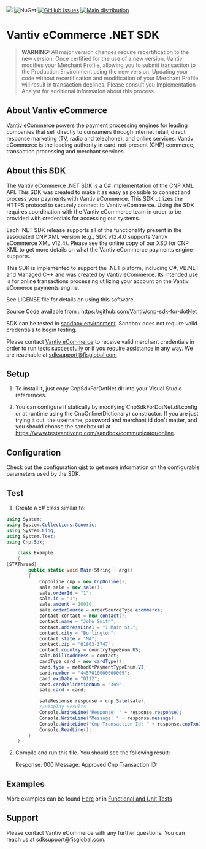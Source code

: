 
[![](https://img.shields.io/github/release/vantiv/cnp-sdk-for-dotnet.svg)](https://github.com/Vantiv/cnp-sdk-for-dotnet/releases/latest)
![NuGet](https://img.shields.io/nuget/v/Vantiv.CnpSdkForNet.svg?style=plastic) 
[![GitHub issues](https://img.shields.io/github/issues/Vantiv/cnp-sdk-for-dotnet.svg)](https://github.com/Vantiv/cnp-sdk-for-dotnet/issues) [![Main distribution](https://img.shields.io/badge/zip-download-blue.svg)](https://github.com/Vantiv/cnp-sdk-for-dotnet/releases/latest)




Vantiv eCommerce .NET SDK
=====================

> **WARNING:**
> All major version changes require recertification to the new version. Once certified for the use of a new version, Vantiv modifies your Merchant Profile, allowing you to submit transaction to the Production Environment using the new version. Updating your code without recertification and modification of your Merchant Profile will result in transaction declines. Please consult you Implementation Analyst for additional information about this process.

About Vantiv eCommerce
------------
[Vantiv eCommerce](https://developer.vantiv.com/community/ecommerce) powers the payment processing engines for leading companies that sell directly to consumers through  internet retail, direct response marketing (TV, radio and telephone), and online services. Vantiv eCommerce is the leading authority in card-not-present (CNP) commerce, transaction processing and merchant services.


About this SDK
--------------
The Vantiv eCommerce .NET SDK is a C# implementation of the [CNP](https://developer.vantiv.com/community/ecommerce) XML API. This SDK was created to make it as easy as possible to connect and process your payments with Vantiv eCommerce. This SDK utilizes  the HTTPS protocol to securely connect to Vantiv eCommerce. Using the SDK requires coordination with the Vantiv eCommerce team in order to be provided with credentials for accessing our systems.

Each .NET SDK release supports all of the functionality present in the associated CNP XML version (e.g., SDK v12.4.0 supports Vantiv eCommerce XML v12.4). Please see the online copy of our XSD for CNP XML to get more details on what the Vantiv eCommerce payments engine supports.

This SDK is implemented to support the .NET plaform, including C#, VB.NET and Managed C++ and was created by Vantiv eCommerce. Its intended use is for online transactions processing utilizing your account on the Vantiv eComerce payments engine.

See LICENSE file for details on using this software.

Source Code available from : https://github.com/Vantiv/cnp-sdk-for-dotNet

SDK can be tested in [sandbox environment](https://vantiv.github.io/sandbox/). Sandbox does not require valid credentials to begin testing. 

Please contact [Vantiv eCommerce](http://developer.vantiv.com/community/ecommerce) to receive valid merchant credentials in order to run tests successfully or if you require assistance in any way.  We are reachable at sdksupport@fisglobal.com

Setup
-----

1. To install it, just copy CnpSdkForDotNet.dll into your Visual Studio referernces. 

2. You can configure it statically by modifying CnpSdkForDotNet.dll.config or at runtime using the CnpOnline(Dictionary) constructor. If you are just trying it out, the username, password and merchant id don't matter, and you should choose the sandbox url at https://www.testvantivcnp.com/sandbox/communicator/online.

Configuration
------ 
Check out the configuration [gist](https://gist.github.com/VantivSDK/38c7b8f3ea135c036a6a4322b9ddda5e) to get more information on the configurable parameters used by the SDK.


Test
------

1. Create a c# class similar to:  

```c#
using System;
using System.Collections.Generic;
using System.Linq;
using System.Text;
using Cnp.Sdk;

    class Example
    {
[STAThread]
        public static void Main(String[] args)
        {
            CnpOnline cnp = new CnpOnline();
            sale sale = new sale();
            sale.orderId = "1";
            sale.id = "1";
            sale.amount = 10010;
            sale.orderSource = orderSourceType.ecommerce;
            contact contact = new contact();
            contact.name = "John Smith";
            contact.addressLine1 = "1 Main St.";
            contact.city = "Burlington";
            contact.state = "MA";
            contact.zip = "01803-3747";
            contact.country = countryTypeEnum.US;
            sale.billToAddress = contact;
            cardType card = new cardType();
            card.type = methodOfPaymentTypeEnum.VI;
            card.number = "4457010000000009";
            card.expDate = "0112";
            card.cardValidationNum = "349";
            sale.card = card;

            saleResponse response = cnp.Sale(sale);
            //Display Results
            Console.WriteLine("Response: " + response.response);
            Console.WriteLine("Message: " + response.message);
            Console.WriteLine("Cnp Transaction Id: " + response.cnpTxnId);
            Console.ReadLine();
        }
    }

```

2. Compile and run this file.  You should see the following result:

    Response: 000
    Message: Approved
    Cnp Transaction ID: <your-numeric-cnp-txn-id>

Examples
--------

More examples can be found [Here](http://vantiv.github.io/dotnet/) or in [Functional and Unit Tests](https://github.com/Vantiv/cnp-sdk-for-dotNet/tree/master/CnpSdkForNet/CnpSdkForNetTest)

Support
-------
Please contact Vantiv eCommerce with any further questions.   You can reach us at sdksupport@fisglobal.com.
